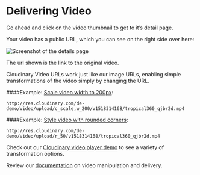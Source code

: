 # Delivering Video

Go ahead and click on the video thumbnail to get to it’s detail page.

Your video has a public URL, which you can see on the right side over here:

![Screenshot of the details page](http://eric-cloudinary-res.cloudinary.com/image/upload/f_auto,q_auto,w_900/v1518534801/Screen_Shot_2018-02-13_at_07.11.47.png)


The url shown is the link to the original video.

Cloudinary Video URLs work just like our image URLs, enabling simple transformations of the video simply by changing the URL.

####Example:  [Scale video width to 200px](http://res.cloudinary.com/de-demo/video/upload/c_scale,w_200/v1518314168/tropical360_qjbr2d.mp4):
```
http://res.cloudinary.com/de-demo/video/upload/c_scale,w_200/v1518314168/tropical360_qjbr2d.mp4

```

####Example:  [Style video with rounded corners](http://res.cloudinary.com/de-demo/video/upload/r_50/v1518314168/tropical360_qjbr2d.mp4):
```
http://res.cloudinary.com/de-demo/video/upload/r_50/v1518314168/tropical360_qjbr2d.mp4

```


Check out our [Cloudinary video player demo](https://cloudinary.github.io/video-player-demo/codec#section01 "Cloudinary Video Demo") to see a variety of transformation options.

Review our [documentation](https://cloudinary.com/documentation/video_manipulation_and_delivery) on video manipulation and delivery.
